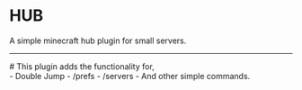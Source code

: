 # HUB
A simple minecraft hub plugin for small servers.
<hr >
# This plugin adds the functionality for,
<br />
- Double Jump
- /prefs
- /servers
- And other simple commands.
